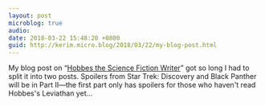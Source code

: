 ```yaml
---
layout: post
microblog: true
audio: 
date: 2018-03-22 15:48:20 +0800
guid: http://kerim.micro.blog/2018/03/22/my-blog-post.html
---
```

My blog post on “[Hobbes the Science Fiction Writer](https://anthrodendum.org/2018/03/22/hobbes-the-science-fiction-writer-part-i/)” got so long I had to split it into two posts. Spoilers from Star Trek: Discovery and Black Panther will be in Part II—the first part only has spoilers for those who haven't read Hobbes's Leviathan yet…
